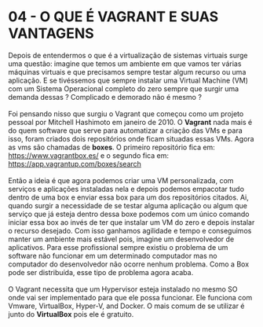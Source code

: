 # 04 - O QUE É VAGRANT E SUAS VANTAGENS

Depois de entendermos o que é a virtualização de sistemas virtuais surge uma questão: imagine que temos um ambiente em que vamos ter várias máquinas virtuais e que precisamos sempre testar algum recurso ou uma aplicação. E se tivéssemos que sempre instalar uma Virtual Machine (VM) com um Sistema Operacional completo do zero sempre que surgir uma demanda dessas ? Complicado e demorado não é mesmo ? <br></br>
Foi pensando nisso que surgiu o Vagrant que começou como um projeto pessoal por Mitchell Hashimoto em janeiro de 2010. O **Vagrant** nada mais é do quem software que serve para automatizar a criação das VMs e para isso, foram criados dois repositórios onde ficam situadas essas VMs. Agora as vms são chamadas de **boxes**. O primeiro repositório fica em: https://www.vagrantbox.es/ e o segundo fica em: https://app.vagrantup.com/boxes/search <br></br>
Então a ideia é que agora podemos criar uma VM personalizada, com serviços e aplicações instaladas nela e depois podemos empacotar tudo dentro de uma box e enviar essa box para um dos repositórios citados. Ai, quando surgir a necessidade de se testar alguma aplicação ou algum que serviço que já esteja dentro dessa boxe podemos com um único comando iniciar essa box ao invés de ter que instalar um VM do zero e depois instalar o recurso desejado. Com isso ganhamos agilidade e tempo e conseguimos manter um ambiente mais estável pois, imagine um desenvolvedor de aplicativos. Para esse profissional sempre existiu o problema de um software não funcionar em um determinado computador mas no computador do desenvolvedor não ocorre nenhum problema. Como a Box pode ser distribuída, esse tipo de problema agora acaba. <br></br>
O Vagrant necessita que um Hypervisor esteja instalado no mesmo SO onde vai ser implementado para que ele possa funcionar. Ele funciona com Vmware, VirtualBox, Hyper-V, and Docker. O mais comum de se utilizar é junto do **VirtualBox** pois ele é gratuito. <br></br>